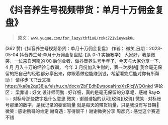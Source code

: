 # 《抖音养生号视频带货：单月十万佣金复盘》

> 原文：[`www.yuque.com/for_lazy/thfiu8/rxkc721v1eywak0u`](https://www.yuque.com/for_lazy/thfiu8/rxkc721v1eywak0u)

<ne-h2 id="b6dde28d" data-lake-id="b6dde28d"><ne-heading-ext><ne-heading-anchor></ne-heading-anchor><ne-heading-fold></ne-heading-fold></ne-heading-ext><ne-heading-content><ne-text id="u2d93e146">(362 赞)《抖音养生号视频带货：单月十万佣金复盘》</ne-text></ne-heading-content></ne-h2> <ne-p id="u600add22" data-lake-id="u600add22"><ne-text id="uaac7c1e6">作者： 微笑</ne-text></ne-p> <ne-p id="ue6cf838f" data-lake-id="ue6cf838f"><ne-text id="u8d4a1604">日期：2023-05-04</ne-text></ne-p> <ne-p id="uac9dcfd5" data-lake-id="uac9dcfd5"><ne-text id="uf9dd42be">抖音养生号:单月十万佣金复盘贴【从 0~1 实操教学】</ne-text></ne-p> <ne-p id="u82f3c648" data-lake-id="u82f3c648"><ne-text id="ua81f2b29">大家好，我是微笑，一位来自河南的 00 后创业者，做抖音养生号半年了，今天与大家分享一下，4 月 月入十万的经验与教训，</ne-text></ne-p> <ne-p id="u708a0adc" data-lake-id="u708a0adc"><ne-text id="ue6f88ac5">今年 3 月份加入生财的，第一次发帖🌹</ne-text></ne-p> <ne-p id="ub07765c0" data-lake-id="ub07765c0"><ne-text id="u6a0e3907">我会毫无保留的把自己的经验都分享出来，你跟着做也能赚到钱，希望看完后能对你有所帮助！</ne-text></ne-p> <ne-p id="u3456fb03" data-lake-id="u3456fb03"><ne-text id="u58d59482">请移步飞书云文档</ne-text> [<ne-text id="u6aa3ed89">https://ka8a2qs38ja.feishu.cn/docx/ZbFEdhEwsoqaNnxXzRicjWQOnkd</ne-text>](https://ka8a2qs38ja.feishu.cn/docx/ZbFEdhEwsoqaNnxXzRicjWQOnkd)</ne-p> <ne-hole id="ud5e639c5" data-lake-id="ud5e639c5"><ne-card data-card-name="hr" data-card-type="block" id="feLeY" data-event-boundary="card"><ne-p id="uef23f1a0" data-lake-id="uef23f1a0"><ne-text id="ubdd46ee6">评论区：</ne-text></ne-p> <ne-p id="uab8a054f" data-lake-id="uab8a054f"><ne-text id="u8133861d">梁靠谱 : 好文</ne-text> <ne-text id="u8d7d9f80">设计师阿鹏 : 好详细，真的是毫无保留的分享呢，感谢</ne-text> <ne-text id="u0d8caaa7">Ray♻️💥 : 对标号那些数字是什么意思</ne-text> <ne-text id="u03f88357">微笑 : 谢谢谱姐的认可[玫瑰][玫瑰]</ne-text> <ne-text id="uf009b6f8">微笑 : 对标账号那里的数字，是我记录的橱窗销量</ne-text></ne-p> <ne-p id="u04a9d4dd" data-lake-id="u04a9d4dd"><ne-text id="u1a2bb6b2">就是每天的带货销量，只是我没有写日期🌹</ne-text> <ne-text id="u6de6d51c">微笑 : 感谢鹏哥的肯定</ne-text> <ne-text id="ua118ae1a">谢奇遇 : 写得很干！谢谢微笑分享</ne-text> <ne-text id="u1ab6a26e">周彦充 : 感觉这个赛道不错</ne-text></ne-p></ne-card></ne-hole>